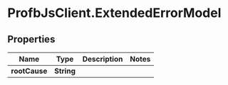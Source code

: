 # ProfbJsClient.ExtendedErrorModel

## Properties
Name | Type | Description | Notes
------------ | ------------- | ------------- | -------------
**rootCause** | **String** |  | 
